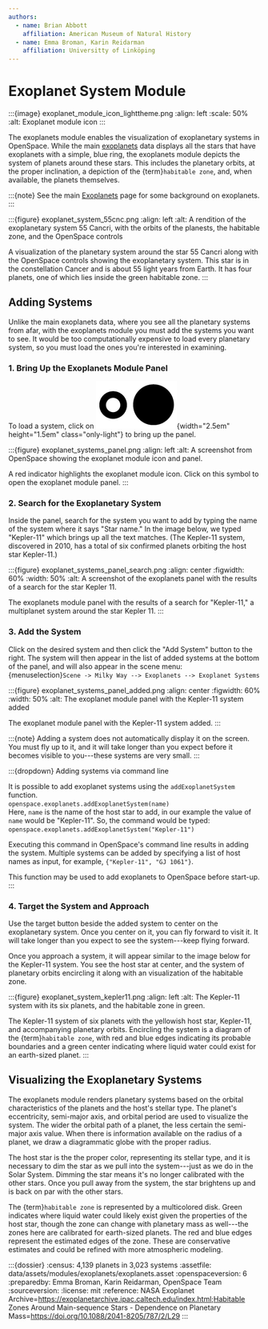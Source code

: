 ```yaml
---
authors:
  - name: Brian Abbott
    affiliation: American Museum of Natural History
  - name: Emma Broman, Karin Reidarman
    affiliation: Universitty of Linköping
---
```



# Exoplanet System Module

:::{image} exoplanet_module_icon_lighttheme.png
:align: left
:scale: 50%
:alt: Exoplanet module icon
:::


The exoplanets module enables the visualization of exoplanetary systems in OpenSpace. While the main [exoplanets](../exoplanet-systems/index) data displays all the stars that have exoplanets with a simple, blue ring, the exoplanets module depicts the system of planets around these stars. This includes the planetary orbits, at the proper inclination, a depiction of the {term}`habitable zone`, and, when available, the planets themselves.

:::{note}
See the main [Exoplanets](../index) page for some background on exoplanets.
:::


:::{figure} exoplanet_system_55cnc.png
:align: left
:alt: A rendition of the exoplanetary system 55 Cancri, with the orbits of the planests, the habitable zone, and the OpenSpace controls

A visualization of the planetary system around the star 55 Cancri along with the OpenSpace controls showing the exoplanetary system. This star is in the constellation Cancer and is about 55 light years from Earth. It has four planets, one of which lies inside the green habitable zone.
:::




## Adding Systems

Unlike the main exoplanets data, where you see all the planetary systems from afar, with the exoplanets module you must add the systems you want to see. It would be too computationally expensive to load every planetary system, so you must load the ones you're interested in examining.


### 1. Bring Up the Exoplanets Module Panel

To load a system, click on ![Exoplanets module icon](exoplanet_module_icon_lighttheme.png){width="2.5em" height="1.5em" class="only-light"} to bring up the panel.


:::{figure} exoplanet_systems_panel.png
:align: left
:alt: A screenshot from OpenSpace showing the exoplanet module icon and panel.

A red indicator highlights the exoplanet module icon. Click on this symbol to open the exoplanet module panel.
:::


### 2. Search for the Exoplanetary System

Inside the panel, search for the system you want to add by typing the name of the system where it says "Star name." In the image below, we typed "Kepler-11" which brings up all the text matches. (The Kepler-11 system, discovered in 2010, has a total of six confirmed planets orbiting the host star Kepler-11.)


:::{figure} exoplanet_systems_panel_search.png
:align: center
:figwidth: 60%
:width: 50%
:alt: A screenshot of the exoplanets panel with the results of a search for the star Kepler 11.

The exoplanets module panel with the results of a search for "Kepler-11," a multiplanet system around the star Kepler 11. 
:::



### 3. Add the System

Click on the desired system and then click the "Add System" button to the right. The system will then appear in the list of added systems at the bottom of the panel, and will also appear in the scene menu: \
{menuselection}`Scene -> Milky Way --> Exoplanets --> Exoplanet Systems`

:::{figure} exoplanet_systems_panel_added.png
:align: center
:figwidth: 60%
:width: 50%
:alt: The exoplanet module panel with the Kepler-11 system added

The exoplanet module panel with the Kepler-11 system added.
:::



:::{note}
Adding a system does not automatically display it on the screen. You must fly up to it, and it will take longer than you expect before it becomes visible to you---these systems are very small.
::: 



:::{dropdown} Adding systems via command line

It is possible to add exoplanet systems using the `addExoplanetSystem` function. \
`openspace.exoplanets.addExoplanetSystem(name)` \
Here, `name` is the name of the host star to add, in our example the value of `name` would be "Kepler-11". So, the command would be typed: \
`openspace.exoplanets.addExoplanetSystem("Kepler-11")`

Executing this command in OpenSpace's command line results in adding the system. Multiple systems can be added by specifying a list of host names as input, for example, `{"Kepler-11", "GJ 1061"}`. 

This function may be used to add exoplanets to OpenSpace before start-up.
:::


### 4. Target the System and Approach

Use the target button beside the added system to center on the exoplanetary system. Once you center on it, you can fly forward to visit it. It will take longer than you expect to see the system---keep flying forward.

Once you approach a system, it will appear similar to the image below for the Kepler-11 system. You see the host star at center, and the system of planetary orbits encircling it along with an visualization of the habitable zone.

:::{figure} exoplanet_system_kepler11.png
:align: left
:alt: The Kepler-11 system with its six planets, and the habitable zone in green.

The Kepler-11 system of six planets with the yellowish host star, Kepler-11, and accompanying planetary orbits. Encircling the system is a diagram of the {term}`habitable zone`, with red and blue edges indicating its probable boundaries and a green center indicating where liquid water could exist for an earth-sized planet.
:::



## Visualizing the Exoplanetary Systems

The exoplanets module renders planetary systems based on the orbital characteristics of the planets and the host's stellar type. The planet's eccentricity, semi-major axis, and orbital period are used to visualize the system. The wider the orbital path of a planet, the less certain the semi-major axis value. When there is information available on the radius of a planet, we draw a diagrammatic globe with the proper radius.

The host star is the the proper color, representing its stellar type, and it is necessary to dim the star as we pull into the system---just as we do in the Solar System. Dimming the star means it's no longer calibrated with the other stars. Once you pull away from the system, the star brightens up and is back on par with the other stars.

The {term}`habitable zone` is represented by a multicolored disk. Green indicates where liquid water could likely exist given the properties of the host star, though the zone can change with planetary mass as well---the zones here are calibrated for earth-sized planets. The red and blue edges represent the estimated edges of the zone. These are conservative estimates and could be refined with more atmospheric modeling.




:::{dossier}
:census: 4,139 planets in 3,023 systems
:assetfile: data/assets/modules/exoplanets/exoplanets.asset
:openspaceversion: 6
:preparedby: Emma Broman, Karin Reidarman, OpenSpace Team
:sourceversion: 
:license: mit
:reference: NASA Exoplanet Archive=https://exoplanetarchive.ipac.caltech.edu/index.html;Habitable Zones Around Main-sequence Stars - Dependence on Planetary Mass=https://doi.org/10.1088/2041-8205/787/2/L29
:::